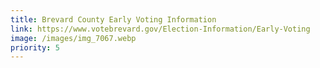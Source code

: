 ```yaml
---
title: Brevard County Early Voting Information
link: https://www.votebrevard.gov/Election-Information/Early-Voting
image: /images/img_7067.webp
priority: 5
---
```

